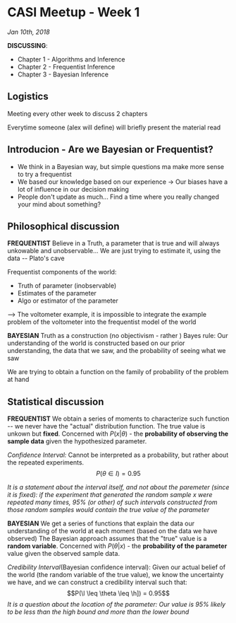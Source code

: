 
# CASI Meetup - Week 1
_Jan 10th, 2018_

__DISCUSSING__:
  - Chapter 1 - Algorithms and Inference
  - Chapter 2 - Frequentist Inference
  - Chapter 3 - Bayesian Inference


## Logistics
Meeting every other week to discuss 2 chapters

Everytime someone (alex will define) will briefly present the material read


## Introducion - Are we Bayesian or Frequentist?
- We think in a Bayesian way, but simple questions ma make more sense to try a frequentist 
- We based our knowledge based on our experience -> Our biases have a lot of influence in our decision making
- People don't update as much... Find a time where you really changed your mind about something?


## Philosophical discussion
__FREQUENTIST__ 
Believe in a Truth, a parameter that is true and will always unkowable and unobservable... We are just trying to estimate it, using the data -- Plato's cave

Frequentist components of the world:
 - Truth of parameter (inobservable)
 - Estimates of the parameter
 - Algo or estimator of the parameter

--> The voltometer example, it is impossible to integrate the example problem of the voltometer into the frequentist model of the world

__BAYESIAN__
Truth as a construction (no objectivism - rather )
Bayes rule: Our understanding of the world is constructed based on our prior understanding, the data that we saw, and the probability of seeing what we saw

We are trying to obtain a function on the family of probability of the problem at hand


## Statistical discussion
__FREQUENTIST__
We obtain a series of moments to characterize such function -- we never have the "actual" distribution function.
The true value is unkown but __fixed__.
Concerned with $P(x|\theta)$ - the __probability of observing the sample data__ given the hypothesized parameter.

_Confidence Interval:_
Cannot be interpreted as a probability, but rather about the repeated experiments.
$$P(\theta \in I) = 0.95$$

_It is a statement about the interval itself, and not about the paremeter (since it is fixed): if the experiment that generated the random sample x were repeated many times, 95% (or other) of such intervals constructed from those random samples would contain the true value of the parameter_

__BAYESIAN__
We get a series of functions that explain the data our understanding of the world at each moment (based on the data we have observed)
The Bayesian approach assumes that the "true" value is a __random variable__.
Concerned with $P(\theta|x)$ - the __probability of the parameter__ value given the observed sample data.

_Credibility Interval_(Bayesian confidence interval): 
Given our actual belief of the world (the random variable of the true value), we know the uncertainty we have, and we can construct a credibility interval such that:
$$P(\l \leq \theta \leq \h]) = 0.95$$
_It is a question about the location of the parameter: Our value is 95% likely to be less than the high bound and more than the lower bound_

